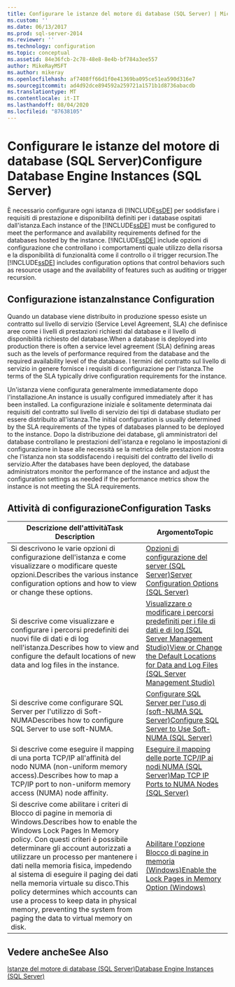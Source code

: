 ```yaml
---
title: Configurare le istanze del motore di database (SQL Server) | Microsoft Docs
ms.custom: ''
ms.date: 06/13/2017
ms.prod: sql-server-2014
ms.reviewer: ''
ms.technology: configuration
ms.topic: conceptual
ms.assetid: 84e36fcb-2c78-48e8-8e4b-bf784a3ee557
author: MikeRayMSFT
ms.author: mikeray
ms.openlocfilehash: af7408ff66d1f0e41369ba095ce51ea590d316e7
ms.sourcegitcommit: ad4d92dce894592a259721a1571b1d8736abacdb
ms.translationtype: MT
ms.contentlocale: it-IT
ms.lasthandoff: 08/04/2020
ms.locfileid: "87638105"
---
```

# <a name="configure-database-engine-instances-sql-server"></a><span data-ttu-id="ddc60-102">Configurare le istanze del motore di database (SQL Server)</span><span class="sxs-lookup"><span data-stu-id="ddc60-102">Configure Database Engine Instances (SQL Server)</span></span>
  <span data-ttu-id="ddc60-103">È necessario configurare ogni istanza di [!INCLUDE[ssDE](../../includes/ssde-md.md)] per soddisfare i requisiti di prestazione e disponibilità definiti per i database ospitati dall'istanza.</span><span class="sxs-lookup"><span data-stu-id="ddc60-103">Each instance of the [!INCLUDE[ssDE](../../includes/ssde-md.md)] must be configured to meet the performance and availability requirements defined for the databases hosted by the instance.</span></span> <span data-ttu-id="ddc60-104">[!INCLUDE[ssDE](../../includes/ssde-md.md)] include opzioni di configurazione che controllano i comportamenti quale utilizzo della risorsa e la disponibilità di funzionalità come il controllo o il trigger recursion.</span><span class="sxs-lookup"><span data-stu-id="ddc60-104">The [!INCLUDE[ssDE](../../includes/ssde-md.md)] includes configuration options that control behaviors such as resource usage and the availability of features such as auditing or trigger recursion.</span></span>  
  
## <a name="instance-configuration"></a><span data-ttu-id="ddc60-105">Configurazione istanza</span><span class="sxs-lookup"><span data-stu-id="ddc60-105">Instance Configuration</span></span>  
 <span data-ttu-id="ddc60-106">Quando un database viene distribuito in produzione spesso esiste un contratto sul livello di servizio (Service Level Agreement, SLA) che definisce aree come i livelli di prestazioni richiesti dal database e il livello di disponibilità richiesto del database.</span><span class="sxs-lookup"><span data-stu-id="ddc60-106">When a database is deployed into production there is often a service level agreement (SLA) defining areas such as the levels of performance required from the database and the required availability level of the database.</span></span> <span data-ttu-id="ddc60-107">I termini del contratto sul livello di servizio in genere fornisce i requisiti di configurazione per l'istanza.</span><span class="sxs-lookup"><span data-stu-id="ddc60-107">The terms of the SLA typically drive configuration requirements for the instance.</span></span>  
  
 <span data-ttu-id="ddc60-108">Un'istanza viene configurata generalmente immediatamente dopo l'installazione.</span><span class="sxs-lookup"><span data-stu-id="ddc60-108">An instance is usually configured immediately after it has been installed.</span></span> <span data-ttu-id="ddc60-109">La configurazione iniziale è solitamente determinata dai requisiti del contratto sul livello di servizio dei tipi di database studiato per essere distribuito all'istanza.</span><span class="sxs-lookup"><span data-stu-id="ddc60-109">The initial configuration is usually determined by the SLA requirements of the types of databases planned to be deployed to the instance.</span></span> <span data-ttu-id="ddc60-110">Dopo la distribuzione dei database, gli amministratori del database controllano le prestazioni dell'istanza e regolano le impostazioni di configurazione in base alle necessità se la metrica delle prestazioni mostra che l'istanza non sta soddisfacendo i requisiti del contratto del livello di servizio.</span><span class="sxs-lookup"><span data-stu-id="ddc60-110">After the databases have been deployed, the database administrators monitor the performance of the instance and adjust the configuration settings as needed if the performance metrics show the instance is not meeting the SLA requirements.</span></span>  
  
## <a name="configuration-tasks"></a><span data-ttu-id="ddc60-111">Attività di configurazione</span><span class="sxs-lookup"><span data-stu-id="ddc60-111">Configuration Tasks</span></span>  
  
|<span data-ttu-id="ddc60-112">Descrizione dell'attività</span><span class="sxs-lookup"><span data-stu-id="ddc60-112">Task Description</span></span>|<span data-ttu-id="ddc60-113">Argomento</span><span class="sxs-lookup"><span data-stu-id="ddc60-113">Topic</span></span>|  
|----------------------|-----------|  
|<span data-ttu-id="ddc60-114">Si descrivono le varie opzioni di configurazione dell'istanza e come visualizzare o modificare queste opzioni.</span><span class="sxs-lookup"><span data-stu-id="ddc60-114">Describes the various instance configuration options and how to view or change these options.</span></span>|[<span data-ttu-id="ddc60-115">Opzioni di configurazione del server &#40;SQL Server&#41;</span><span class="sxs-lookup"><span data-stu-id="ddc60-115">Server Configuration Options &#40;SQL Server&#41;</span></span>](server-configuration-options-sql-server.md)|  
|<span data-ttu-id="ddc60-116">Si descrive come visualizzare e configurare i percorsi predefiniti dei nuovi file di dati e di log nell'istanza.</span><span class="sxs-lookup"><span data-stu-id="ddc60-116">Describes how to view and configure the default locations of new data and log files in the instance.</span></span>|[<span data-ttu-id="ddc60-117">Visualizzare o modificare i percorsi predefiniti per i file di dati e di log &#40;SQL Server Management Studio&#41;</span><span class="sxs-lookup"><span data-stu-id="ddc60-117">View or Change the Default Locations for Data and Log Files &#40;SQL Server Management Studio&#41;</span></span>](view-or-change-the-default-locations-for-data-and-log-files.md)|  
|<span data-ttu-id="ddc60-118">Si descrive come configurare SQL Server per l'utilizzo di Soft-NUMA</span><span class="sxs-lookup"><span data-stu-id="ddc60-118">Describes how to configure SQL Server to use soft-NUMA.</span></span>|[<span data-ttu-id="ddc60-119">Configurare SQL Server per l'uso di &#40;soft-NUMA SQL Server&#41;</span><span class="sxs-lookup"><span data-stu-id="ddc60-119">Configure SQL Server to Use Soft-NUMA &#40;SQL Server&#41;</span></span>](soft-numa-sql-server.md)|  
|<span data-ttu-id="ddc60-120">Si descrive come eseguire il mapping di una porta TCP/IP all'affinità del nodo NUMA (non-uniform memory access).</span><span class="sxs-lookup"><span data-stu-id="ddc60-120">Describes how to map a TCP/IP port to non-uniform memory access (NUMA) node affinity.</span></span>|[<span data-ttu-id="ddc60-121">Eseguire il mapping delle porte TCP/IP ai nodi NUMA &#40;SQL Server&#41;</span><span class="sxs-lookup"><span data-stu-id="ddc60-121">Map TCP IP Ports to NUMA Nodes &#40;SQL Server&#41;</span></span>](map-tcp-ip-ports-to-numa-nodes-sql-server.md)|  
|<span data-ttu-id="ddc60-122">Si descrive come abilitare i criteri di Blocco di pagine in memoria di Windows.</span><span class="sxs-lookup"><span data-stu-id="ddc60-122">Describes how to enable the Windows Lock Pages In Memory policy.</span></span> <span data-ttu-id="ddc60-123">Con questi criteri è possibile determinare gli account autorizzati a utilizzare un processo per mantenere i dati nella memoria fisica, impedendo al sistema di eseguire il paging dei dati nella memoria virtuale su disco.</span><span class="sxs-lookup"><span data-stu-id="ddc60-123">This policy determines which accounts can use a process to keep data in physical memory, preventing the system from paging the data to virtual memory on disk.</span></span>|[<span data-ttu-id="ddc60-124">Abilitare l'opzione Blocco di pagine in memoria &#40;Windows&#41;</span><span class="sxs-lookup"><span data-stu-id="ddc60-124">Enable the Lock Pages in Memory Option &#40;Windows&#41;</span></span>](enable-the-lock-pages-in-memory-option-windows.md)|  
  
## <a name="see-also"></a><span data-ttu-id="ddc60-125">Vedere anche</span><span class="sxs-lookup"><span data-stu-id="ddc60-125">See Also</span></span>  
 [<span data-ttu-id="ddc60-126">Istanze del motore di database &#40;SQL Server&#41;</span><span class="sxs-lookup"><span data-stu-id="ddc60-126">Database Engine Instances &#40;SQL Server&#41;</span></span>](database-engine-instances-sql-server.md)  
  
  
